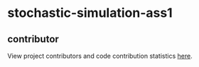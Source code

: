 # stochastic-simulation-ass1

## contributor

View project contributors and code contribution statistics [here](https://www.overleaf.com/project/6553780fdb6338975aa90524).
